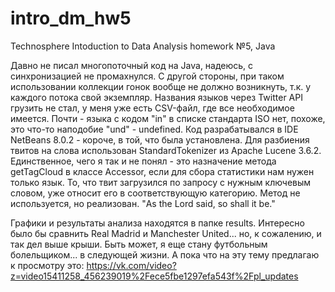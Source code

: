 # intro_dm_hw5
Technosphere Intoduction to Data Analysis homework №5, Java

Давно не писал многопоточный код на Java, надеюсь, с синхронизацией не промахнулся. С другой стороны, при таком использовании коллекции гонок вообще не должно возникнуть, т.к. у каждого потока свой экземпляр.
Названия языков через Twitter API грузить не стал, у меня уже есть CSV-файл, где все необходимое имеется. Почти - языка с кодом "in" в списке стандарта ISO нет, похоже, это что-то наподобие "und" - undefined.
Код разрабатывался в IDE NetBeans 8.0.2 - короче, в той, что была установлена. Для разбиения твитов на слова использован StandardTokenizer из Apache Lucene 3.6.2. Единственное, чего я так и не понял - это назначение метода getTagCloud в классе Accessor, если для сбора статистики нам нужен только язык. То, что твит загрузился по запросу с нужным ключевым словом, уже относит его в соответствующую категорию. Метод не используется, но реализован. "As the Lord said, so shall it be."

Графики и результаты анализа находятся в папке results. Интересно было бы сравнить Real Madrid и Manchester United... но, к сожалению, и так дел выше крыши. Быть может, я еще стану футбольным болельщиком... в следующей жизни. А пока что на эту тему предлагаю к просмотру это: https://vk.com/video?z=video15411258_456239019%2Fece5fbe1297efa543f%2Fpl_updates
